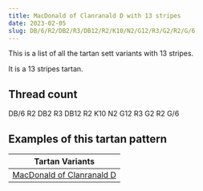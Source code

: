 ```yaml
---
title: MacDonald of Clanranald D with 13 stripes
date: 2023-02-05
slug: DB/6/R2/DB2/R3/DB12/R2/K10/N2/G12/R3/G2/R2/G/6
---
```

This is a list of all the tartan sett variants with 13 stripes.

It is a 13 stripes tartan.


## Thread count
DB/6 R2 DB2 R3 DB12 R2 K10 N2 G12 R3 G2 R2 G/6

## Examples of this tartan pattern

| Tartan Variants |
|---------------|
| [MacDonald of Clanranald D](/variants/db/6/r2/db2/r3/db12/r2/k10/n2/g12/r3/g2/r2/g/6-db000064-g004c00-k000000-nd0d0d0-rc80000)||
